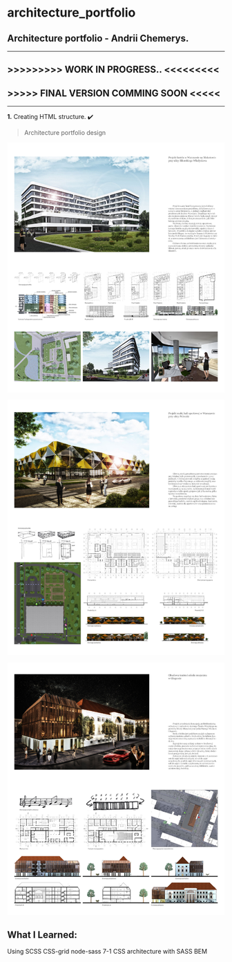 # architecture_portfolio

## Architecture portfolio - Andrii Chemerys.

---

## >>>>>>>>> WORK IN PROGRESS.. <<<<<<<<<

## >>>>> FINAL VERSION COMMING SOON <<<<<

---

**1.** Creating HTML structure. :heavy_check_mark:

> Architecture portfolio design

![portfolio design - hotel](https://github.com/AndriiChemerys/architecture_portfolio/blob/master/arch-portfolio-design-project/ver-03/arch-port-hotel-design-ver-03.jpg)

![portfolio design - hotel](https://github.com/AndriiChemerys/architecture_portfolio/blob/master/arch-portfolio-design-project/ver-03/arch-port-sporthall-design-ver-03.jpg)

![portfolio design - hotel](https://github.com/AndriiChemerys/architecture_portfolio/blob/master/arch-portfolio-design-project/ver-03/arch-port-theater-design-ver-03.jpg)

## What I Learned:

Using SCSS
CSS-grid
node-sass
7-1 CSS architecture with SASS
BEM
